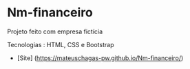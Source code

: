 # Nm-financeiro
Projeto feito com empresa fictícia

Tecnologias : HTML, CSS e Bootstrap

* [Site] (https://mateuschagas-pw.github.io/Nm-financeiro/)
